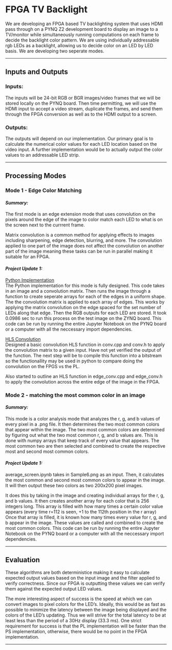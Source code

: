 # FPGA TV Backlight
We are developing an FPGA based TV backlighting system that uses HDMI pass through on a PYNQ Z2 development board to display an image to a TV/monitor while simultaneously running computations on each frame to decide the backlight color pattern. We are using individually addressable rgb LEDs as a backlight, allowing us to decide color on an LED by LED basis. We are developing two seperate modes. 

--------------------------------
## Inputs and Outputs
### Inputs:
The inputs will be 24-bit RGB or BGR images/video frames that we will be stored locally on the PYNQ board. Then time permitting, we will use the HDMI input to accept a video stream, duplicate the frames, and send them through the FPGA conversion as well as to the HDMI output to a screen. 

### Outputs:
The outputs will depend on our implementation. Our primary goal is to calculate the numerical color values for each LED location based on the video input. A further implementation would be to actually output the color values to an addressable LED strip.

--------------------------------
## Processing Modes
### Mode 1 - Edge Color Matching
#### *Summary:*
The first mode is an edge extension mode that uses convolution on the pixels around the edge of the image to color match each LED to what is on the screen next to the currrent frame.

Matrix convolution is a common method for applying effects to images including sharpening, edge detection, blurring, and more. The convolution applied to one part of the image does not affect the convolution on another part of the image meaning these tasks can be run in parallel making it suitable for an FPGA.

#### *Project Update 1:*
[Python Implementation](./edge_convolution/python_impl/single_image_convolution.ipynb)\
The Python implementation for this mode is fully designed. This code takes in an image and a convolution matrix. Then runs the image through a function to create seperate arrays for each of the edges in a uniform shape. The the convolution matrix is applied to each array of edges. This works by applying the matrix convolution on the edge spaced for the set number of LEDs along that edge. Then the RGB outputs for each LED are stored. It took 0.0986 sec to run this process on the test image on the ZYNQ board. This code can be run by running the entire Jupyter Notebook on the PYNQ board or a computer with all the neccessary import dependencies.

[HLS Convolution](./edge_convolution/hls_conv/files)\
Designed a basic convolution HLS function in conv.cpp and conv.h to apply the convolution matrix to a given input. Have not yet verified the output of the function. The next step will be to compile this function into a bitstream so the functionallity may be used in python to compare doing the convolution on the FPGS vs the PL. 

Also started to outline an HLS function in edge_conv.cpp and edge_conv.h to apply the convolution across the entire edge of the image in the FPGA.


### Mode 2 - matching the most common color in an image
#### *Summary:*
This mode is a color analysis mode that analyzes the r, g, and b values of every pixel in a .png file. It then determines the two most common colors that appear within the image.
The two most common colors are determined by figuring out what the two most common r, g, and b values are. This is done with numpy arrays that keep track of every value that appears. The most common two are then selected and combined to create the respective most and second most common colors.

#### *Project Update 1:*

average_screen.ipynb takes in Sample6.png as an input. Then, it calculates the most common and second most common colors to appear in the image. It will then output these two colors as two 200x200 pixel images. 

It does this by taking in the image and creating individual arrays for the r, g, and b values. It then creates another array for each color that is 256 integers long. This array is filled with how many times a certain color value appears (every time r=112 is seen, +1 to the 112th position in the r array)
Once that array is filled, it is known how many times every value for r, g, and b appear in the image. These values are called and combined to create the most common colors. This code can be run by running the entire Jupyter Notebook on the PYNQ board or a computer with all the neccessary import dependencies.


--------------------------------

## Evaluation
These algorithms are both deterministice making it easy to calculate expected output values based on the input image and the filter applied to verify correctness. Since our FPGA is outputting these values we can verify them against the expected output LED values. 

The more interesting aspect of success is the speed at which we can convert images to pixel colors for the LED’s. Ideally, this would be as fast as possible to minimize the latency between the image being displayed and the colors of the LED’s updating. Thus we will strive for the total latency to be at least less than the period of a 30Hz display (33.3 ms). One strict requirement for success is that the PL implementation will be faster than the PS implementation, otherwise, there would be no point in the FPGA implementation.





--------------------------------
